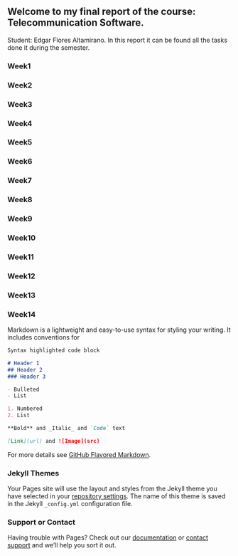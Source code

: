 ## Welcome to my final report of the course: Telecommunication Software. 

Student: Edgar Flores Altamirano.
In this report it can be found all the tasks done it during the semester.

### Week1

### Week2

### Week3

### Week4

### Week5

### Week6

### Week7

### Week8

### Week9

### Week10

### Week11

### Week12

### Week13

### Week14

Markdown is a lightweight and easy-to-use syntax for styling your writing. It includes conventions for

```markdown
Syntax highlighted code block

# Header 1
## Header 2
### Header 3

- Bulleted
- List

1. Numbered
2. List

**Bold** and _Italic_ and `Code` text

[Link](url) and ![Image](src)
```

For more details see [GitHub Flavored Markdown](https://guides.github.com/features/mastering-markdown/).

### Jekyll Themes

Your Pages site will use the layout and styles from the Jekyll theme you have selected in your [repository settings](https://github.com/EdgrFA/RAE411/settings). The name of this theme is saved in the Jekyll `_config.yml` configuration file.

### Support or Contact

Having trouble with Pages? Check out our [documentation](https://help.github.com/categories/github-pages-basics/) or [contact support](https://github.com/contact) and we’ll help you sort it out.
